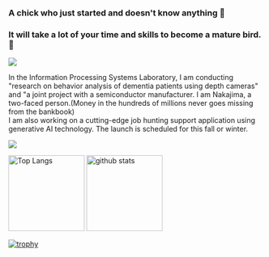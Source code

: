 ### A chick who just started and doesn't know anything 🐣
### It will take a lot of your time and skills to become a mature bird.🐓

![](https://komarev.com/ghpvc/?username=remon-nomer66)

In the Information Processing Systems Laboratory, I am conducting "research on behavior analysis of dementia patients using depth cameras" and "a joint project with a semiconductor manufacturer. I am Nakajima, a two-faced person.(Money in the hundreds of millions never goes missing from the bankbook)<br>
I am also working on a cutting-edge job hunting support application using generative AI technology. The launch is scheduled for this fall or winter.

![](https://github-profile-summary-cards.vercel.app/api/cards/profile-details?username=remon-nomer66&theme=dracula)
<p align="left"> 
  <img alt="Top Langs" height="150px" src="https://github-readme-stats.vercel.app/api/top-langs/?username=remon-nomer66&layout=compact&count_private=true&show_icons=true&theme=onedark" />
  <img alt="github stats" height="150px" src="https://github-readme-stats.vercel.app/api?username=remon-nomer66&count_private=true&show_icons=true&show_icons=true&theme=onedark" />
</p>

[![trophy](https://github-profile-trophy.vercel.app/?username=remon-nomer66&theme=onedark&column=7
)](https://github.com/ryo-ma/github-profile-trophy)
